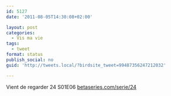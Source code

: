 ```yaml
---
id: 5127
date: '2011-08-05T14:30:08+02:00'

layout: post
categories:
  - Vis ma vie
tags:
  - tweet
format: status
publish_social: no
guid: 'http://tweets.local/?birdsite_tweet=99487356247212032'

---
```


Vient de regarder 24 S01E06 [betaseries.com/serie/24](https://www.betaseries.com/serie/24)